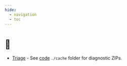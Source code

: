 ```yaml
---
hide:
  - navigation
  - toc
---
```


# 🏡

- [Triage](/test_gpjs_mkdocs/triage)
      - See [code](https://github.com/stefnestor/test_gpjs_mkdocs) `./cache` folder for diagnostic ZIPs.


<!-- ---

🚧 To remind me of common admonitions:

!!! note "note"
      asdf 

!!! abstract "abstract"
      asdf 

!!! info "info"
      asdf 

!!! tip "tip"
      asdf 

!!! success "success"
      asdf 

!!! question "question"
      asdf 

!!! warning "warning"
      asdf 

!!! failure "failure"
      asdf 

!!! danger "danger"
      asdf 

!!! bug "bug"
      asdf 

!!! example "example"
      asdf 

!!! quote "quote"
      asdf 

 -->